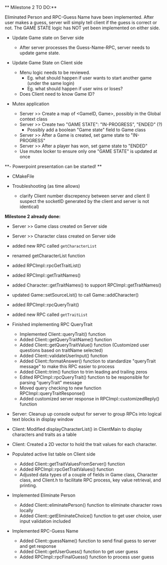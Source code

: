 **  Milestone 2 TO DO:**

Eliminated Person and RPC-Guess Name have been implemented. After user makes a guess, 
server will simply tell client if the guess is correct or not. The GAME STATE
logic has NOT yet been implemented on either side. 

- Update Game state on Server side
  - After server processes the Guess-Name-RPC, server needs to update game state.

- Update Game State on Client side 
  - Menu logic needs to be reviewed. 
    - Eg. what should happen if user wants to start another game (under the same login)
    - Eg. what should happen if user wins or loses?
  - Does Client need to know Game ID?
  
- Mutex application 
  - Server >> Create a map of <GameID, Game>, possibly in the Global context class 
  - Server >> Create two "GAME STATE": "IN-PROGRESS", "ENDED" (?)
    - Possibly add a boolean "Game state" field to Game class 
  - Server >> After a Game is created, set game state to "IN-PROGRESS"
  - Server >> After a player has won, set game state to "ENDED"
  - Use mutex locker to ensure only one "GAME STATE" is updated at once
  
**- Powerpoint presentation can be started!
**
- CMakeFile

- Troubleshooting (as time allows)
  - clarify Client number discrepency between server and client (I suspect the socketID generated by the client and server is not identical)



**Milestone 2 already done:**
- Server >> Game class created on Server side 
- Server >> Character class created on Server side 
- added new RPC called ```getCharacterList```
- renamed getCharacterList function
- added RPCImpl::rpcGetTraitList()
- added RPCImpl::getTraitNames()
- added Character::getTraitNames() to support RPCImpl::getTraitNames()
- updated Game::setSourceList() to call Game::addCharacter()
- added RPCImpl::rpcQueryTrait()
- added new RPC called ```getTraitList```


- Finished implementing RPC QueryTrait
  - Implemented Client::queryTrait() function
  - Added Client::getQueryTraitName() function
  - Added Client::getQueryTraitValue() function (Customized user questions based on traitName selected)
  - Added Client::validateUserInput() function
  - Added Client::formatAnswer() function to standardize "queryTrait message" to make this RPC easier to process
  - Added Client::trim() function to trim leading and trailing zeros
  - Edited RPCImpl::rpcQueryTrait() function to be responsible for parsing "queryTrait" message
  - Moved query checking to new function RPCImpl::queryTraitResponse()
  - Added customized server response in RPCImpl::customizedReply() function
  

- Server: Cleanup up console output for server to group RPCs into logical text blocks in display window
- Client: Modified displayCharacterList() in ClientMain to display characters and traits as a table
- Client: Created a 2D vector to hold the trait values for each character.


- Populated active list table on Client side
  - Added Client::getTraitValuesFromServer() function
  - Added RPCImpl::rpcGetTraitValues() function
  - Adjusted data types of a couple of fields in Game class, Character class, and Client.h to facilitate RPC process, key value retrieval, and printing.
- Implemented Eliminate Person 
  - Added Client::eliminatePerson() function to eliminate character rows locally
  - Added Client::getEliminateChoice() function to get user choice, user input validation included
- Implemented RPC-Guess Name 
  - Added Client::guessName() function to send final guess to server and get response
  - Added Client::getUserGuess() function to get user guess
  - Added RPCImpl::rpcFinalGuess() function to process user guess
  
